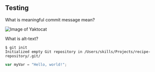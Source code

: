 ## Testing
What is meaningful commit message mean?

![Image of Yaktocat](https://octodex.github.com/images/yaktocat.png)

What is alt-text?

```
$ git init
Initialized empty Git repository in /Users/skills/Projects/recipe-repository/.git/
```
``` javascript
var myVar = "Hello, world!";
```
